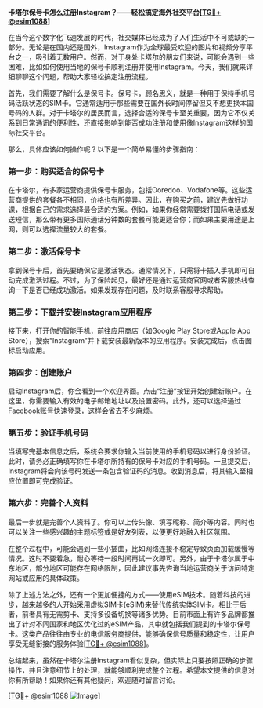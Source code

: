 **卡塔尔保号卡怎么注册Instagram？——轻松搞定海外社交平台[[TG💪+ @esim1088](https://t.me/s/esim1088)]**

在当今这个数字化飞速发展的时代，社交媒体已经成为了人们生活中不可或缺的一部分。无论是在国内还是国外，Instagram作为全球最受欢迎的图片和视频分享平台之一，吸引着无数用户。然而，对于身处卡塔尔的朋友们来说，可能会遇到一些困难，比如如何使用当地的保号卡顺利注册并使用Instagram。今天，我们就来详细聊聊这个问题，帮助大家轻松搞定注册流程。

首先，我们需要了解什么是保号卡。保号卡，顾名思义，就是一种用于保持手机号码活跃状态的SIM卡。它通常适用于那些需要在国外长时间停留但又不想更换本国号码的人群。对于卡塔尔的居民而言，选择合适的保号卡至关重要，因为它不仅关系到日常通讯的便利性，还直接影响到能否成功注册和使用像Instagram这样的国际社交平台。

那么，具体应该如何操作呢？以下是一个简单易懂的步骤指南：

### 第一步：购买适合的保号卡

在卡塔尔，有多家运营商提供保号卡服务，包括Ooredoo、Vodafone等。这些运营商提供的套餐各不相同，价格也有所差异。因此，在购买之前，建议先做好功课，根据自己的需求选择最合适的方案。例如，如果你经常需要拨打国际电话或发送短信，那么带有更多国际通话分钟数的套餐可能更适合你；而如果主要用途是上网，则可以选择流量较大的套餐。

### 第二步：激活保号卡

拿到保号卡后，首先要确保它是激活状态。通常情况下，只需将卡插入手机即可自动完成激活过程。不过，为了保险起见，最好还是通过运营商官网或者客服热线查询一下是否已经成功激活。如果发现存在问题，及时联系客服寻求帮助。

### 第三步：下载并安装Instagram应用程序

接下来，打开你的智能手机，前往应用商店（如Google Play Store或Apple App Store），搜索“Instagram”并下载安装最新版本的应用程序。安装完成后，点击图标启动应用。

### 第四步：创建账户

启动Instagram后，你会看到一个欢迎界面。点击“注册”按钮开始创建新账户。在这里，你需要输入有效的电子邮箱地址以及设置密码。此外，还可以选择通过Facebook账号快速登录，这样会省去不少麻烦。

### 第五步：验证手机号码

当填写完基本信息之后，系统会要求你输入当前使用的手机号码以进行身份验证。此时，请务必正确填写你在卡塔尔所持有的保号卡对应的手机号码。一旦提交后，Instagram将会向该号码发送一条包含验证码的消息。收到消息后，将其输入至相应位置即可完成验证。

### 第六步：完善个人资料

最后一步就是完善个人资料了。你可以上传头像、填写昵称、简介等内容。同时也可以关注一些感兴趣的主题标签或是好友列表，以便更好地融入社区氛围。

在整个过程中，可能会遇到一些小插曲，比如网络连接不稳定导致页面加载缓慢等情况。这时不要着急，耐心等待一段时间再试一次即可。另外，由于卡塔尔属于中东地区，部分地区可能存在网络限制，因此建议事先咨询当地运营商关于访问特定网站或应用的具体政策。

除了上述方法之外，还有一个更加便捷的方式——使用eSIM技术。随着科技的进步，越来越多的人开始采用虚拟SIM卡(eSIM)来替代传统实体SIM卡。相比于后者，前者具有无需剪卡、支持多设备切换等诸多优势。目前市面上有许多品牌都推出了针对不同国家和地区优化过的eSIM产品，其中就包括我们提到的卡塔尔保号卡。这类产品往往由专业的电信服务商提供，能够确保信号质量和稳定性，让用户享受无缝衔接的服务体验[[TG💪+ @esim1088](https://t.me/s/esim1088)]。

总结起来，虽然在卡塔尔注册Instagram看似复杂，但实际上只要按照正确的步骤操作，并且注意细节上的处理，就能够顺利完成整个过程。希望本文提供的信息对你有所帮助！如果你还有其他疑问，欢迎随时留言讨论。

[[TG💪+ @esim1088](https://t.me/s/esim1088) ![Image](https://i.postimg.cc/4NQfJmqS/Snipaste-2025-05-13-00-14-12.png)]